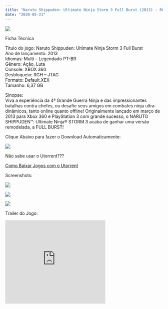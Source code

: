 ```yaml
---
title: "Naruto Shippuden: Ultimate Ninja Storm 3 Full Burst (2013) - RGH - JTAG"
date: "2020-05-21"
---
```


[![](https://3.bp.blogspot.com/-ahA4LppjtNU/XsbxRyPXDBI/AAAAAAAAGjU/upvBRT_NSC4gs8F340HT3Revbs5FwmbqwCLcBGAsYHQ/s400/Naruto-Shippuden-Ultimate-Ninja-Storm-3-Full-Burst-213x300.jpg)](https://3.bp.blogspot.com/-ahA4LppjtNU/XsbxRyPXDBI/AAAAAAAAGjU/upvBRT_NSC4gs8F340HT3Revbs5FwmbqwCLcBGAsYHQ/s1600/Naruto-Shippuden-Ultimate-Ninja-Storm-3-Full-Burst-213x300.jpg)

Ficha Técnica

Titulo do jogo: Naruto Shippuden: Ultimate Ninja Storm 3 Full Burst  
Ano de lançamento: 2013  
Idiomas: Multi – Legendado PT-BR  
Gênero: Ação, Luta  
Console: XBOX 360  
Desbloqueio: RGH – JTAG  
Formato: Default.XEX  
Tamanho: 6,37 GB

Sinopse:  
Viva a experiência da 4ª Grande Guerra Ninja e das impressionantes batalhas contra chefes, ou desafie seus amigos em combates ninja ultra-dinâmicos, tanto online quanto offline! Originalmente lançado em março de 2013 para Xbox 360 e PlayStation 3 com grande sucesso, o NARUTO SHIPPUDEN™: Ultimate Ninja® STORM 3 acaba de ganhar uma versão remodelada, a FULL BURST!

Clique Abaixo para fazer o Download Automaticamente:

[![](https://1.bp.blogspot.com/-ZiyKr4TPKHg/XqoHsQG1YpI/AAAAAAAAFU0/2TSF5tAU16YCRCDeI6UL7VZxWtpmWQ_cQCPcBGAYYCw/s1600/MAGNET-LINK-300x77.png)](https://zee.gl/qLHzBLA)

Não sabe usar o Utorrent???

[Como Baixar Jogos com o Utorrent](https://ultragames-torrents.blogspot.com/2020/04/como-baixar-jogos-com-o-utorrent.html)

Screenshots:

[![](https://1.bp.blogspot.com/-ApSfKjqmwAA/XsbzhNMFJBI/AAAAAAAAGjk/w_4M35p-xIk51JsdbvaorIU7Y9V6171rgCLcBGAsYHQ/s320/maxresdefault{6caa0e5ef0219ce007afa4c746f50f86dd31afbe5a3c480f6348caee85338f74}2B{6caa0e5ef0219ce007afa4c746f50f86dd31afbe5a3c480f6348caee85338f74}25281{6caa0e5ef0219ce007afa4c746f50f86dd31afbe5a3c480f6348caee85338f74}2529.jpg)](https://1.bp.blogspot.com/-ApSfKjqmwAA/XsbzhNMFJBI/AAAAAAAAGjk/w_4M35p-xIk51JsdbvaorIU7Y9V6171rgCLcBGAsYHQ/s1600/maxresdefault{6caa0e5ef0219ce007afa4c746f50f86dd31afbe5a3c480f6348caee85338f74}2B{6caa0e5ef0219ce007afa4c746f50f86dd31afbe5a3c480f6348caee85338f74}25281{6caa0e5ef0219ce007afa4c746f50f86dd31afbe5a3c480f6348caee85338f74}2529.jpg)

[![](https://1.bp.blogspot.com/-4Z8SOmgZRjY/XsbzhFbgGII/AAAAAAAAGjs/scKERbHWTCMofELkvEXS17WaG86NE7QIwCLcBGAsYHQ/s320/maxresdefault.jpg)](https://1.bp.blogspot.com/-4Z8SOmgZRjY/XsbzhFbgGII/AAAAAAAAGjs/scKERbHWTCMofELkvEXS17WaG86NE7QIwCLcBGAsYHQ/s1600/maxresdefault.jpg)

[![](https://1.bp.blogspot.com/-UwuuqNCSuUA/XsbzhIpqN_I/AAAAAAAAGjo/WvkzvLEHYswCypRGE458DuGtfy4M_Oq4QCLcBGAsYHQ/s320/_bmUploads_2013-01-21_921_ADV_FreeRoaming-Konoha06.jpg)](https://1.bp.blogspot.com/-UwuuqNCSuUA/XsbzhIpqN_I/AAAAAAAAGjo/WvkzvLEHYswCypRGE458DuGtfy4M_Oq4QCLcBGAsYHQ/s1600/_bmUploads_2013-01-21_921_ADV_FreeRoaming-Konoha06.jpg)

Trailer do Jogo:

<iframe width="320" height="266" class="YOUTUBE-iframe-video" data-thumbnail-src="https://i.ytimg.com/vi/oo-bRrXyPKE/0.jpg" src="https://www.youtube.com/embed/oo-bRrXyPKE?feature=player_embedded" frameborder="0" allowfullscreen></iframe>

